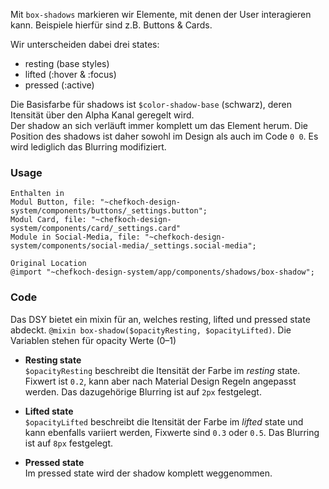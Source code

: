 Mit `box-shadows` markieren wir Elemente, mit denen der User interagieren kann. Beispiele hierfür sind z.B. Buttons & Cards.  

Wir unterscheiden dabei drei states:
- resting (base styles)
- lifted (:hover & :focus)
- pressed (:active)

Die Basisfarbe für shadows ist `$color-shadow-base` (schwarz), deren Itensität über den Alpha Kanal geregelt wird.  
Der shadow an sich verläuft immer komplett um das Element herum. Die Position des shadows ist daher sowohl im Design als auch im Code `0 0`. Es wird lediglich das Blurring modifiziert.

### Usage

    Enthalten in  
    Modul Button, file: "~chefkoch-design-system/components/buttons/_settings.button";
    Modul Card, file: "~chefkoch-design-system/components/card/_settings.card"
    Module in Social-Media, file: "~chefkoch-design-system/components/social-media/_settings.social-media";
    
    Original Location
    @import "~chefkoch-design-system/app/components/shadows/box-shadow";


### Code  
Das DSY bietet ein mixin für an, welches resting, lifted und pressed state abdeckt. `@mixin box-shadow($opacityResting, $opacityLifted)`. Die Variablen stehen für opacity Werte (0–1)

- __Resting state__  
`$opacityResting` beschreibt die Itensität der Farbe im _resting_ state. Fixwert ist `0.2`, kann aber nach Material Design Regeln angepasst werden. Das dazugehörige Blurring ist auf `2px` festgelegt.
- __Lifted state__  
`$opacityLifted` beschreibt die Itensität der Farbe im _lifted_ state und kann ebenfalls variiert werden, Fixwerte sind `0.3` oder `0.5`. Das Blurring ist auf `8px` festgelegt.


- __Pressed state__  
Im pressed state wird der shadow komplett weggenommen.
